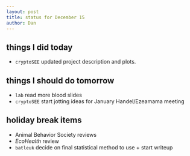 ```yaml
---
layout: post
title: status for December 15
author: Dan
---
```


## things I did today

* `cryptoSEE` updated project description and plots. 

## things I should do tomorrow

* `lab` read more blood slides
* `cryptoSEE` start jotting ideas for January Handel/Ezeamama meeting

## holiday break items 
* Animal Behavior Society reviews
* *EcoHealth* review
* `batleuk` decide on final statistical method to use + start writeup

<i class='fa fa-code' style='color:pink'> </i>

